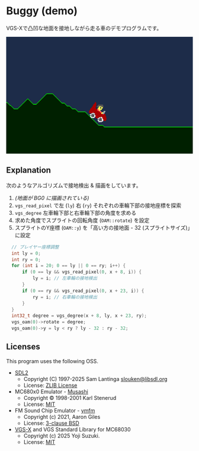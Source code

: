 # Buggy (demo)

VGS-Xで凸凹な地面を接地しながら走る車のデモプログラムです。

![screen.png](./screen.png)

## Explanation

次のようなアルゴリズムで接地検出 & 描画をしています。

1. _(地面が BG0 に描画されている)_
2. `vgs_read_pixel` で左 (`ly`) 右 (`ry`) それぞれの車輪下部の接地座標を探索
3. `vgs_degree` 左車輪下部と右車輪下部の角度を求める
4. 求めた角度でスプライトの回転角度 (`OAM::rotate`) を設定
5. スプライトのY座標 (`OAM::y`) を「高い方の接地面 - 32 (スプライトサイズ)」に設定

```c
  // プレイヤー座標調整
  int ly = 0;
  int ry = 0;
  for (int i = 20; 0 == ly || 0 == ry; i++) {
      if (0 == ly && vgs_read_pixel(0, x + 8, i)) {
          ly = i; // 左車輪の接地検出
      }
      if (0 == ry && vgs_read_pixel(0, x + 23, i)) {
          ry = i; // 右車輪の接地検出
      }
  }
  int32_t degree = vgs_degree(x + 8, ly, x + 23, ry);
  vgs_oam(0)->rotate = degree;
  vgs_oam(0)->y = ly < ry ? ly - 32 : ry - 32;
```

## Licenses

This program uses the following OSS.

- [SDL2](https://www.libsdl.org/)
  - Copyright (C) 1997-2025 Sam Lantinga <slouken@libsdl.org>
  - License: [ZLIB License](./LICENSE-SDL2.txt)
- MC680x0 Emulator - [Musashi](https://github.com/kstenerud/Musashi)
  - Copyright © 1998-2001 Karl Stenerud
  - License: [MIT](./LICENSE-Musashi.txt)
- FM Sound Chip Emulator - [ymfm](https://github.com/aaronsgiles/ymfm)
  - Copyright (c) 2021, Aaron Giles
  - License: [3-clause BSD](./LICENSE-ymfm.txt)
- [VGS-X](https://github.com/suzukiplan/vgsx) and VGS Standard Library for MC68030
  - Copyright (c) 2025 Yoji Suzuki.
  - License: [MIT](./LICENSE-VGSX.txt)
